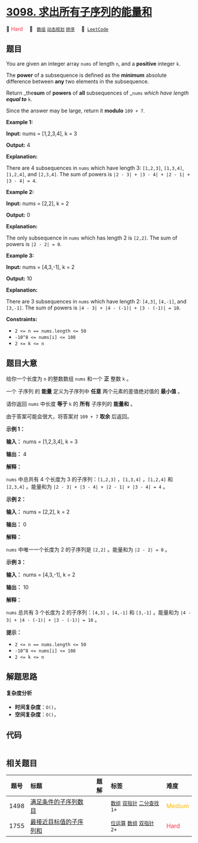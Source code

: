 # [3098. 求出所有子序列的能量和](https://leetcode.com/problems/find-the-sum-of-subsequence-powers)

🔴 <font color=#ff334b>Hard</font>&emsp; 🔖&ensp; [`数组`](/tag/array.md) [`动态规划`](/tag/dynamic-programming.md) [`排序`](/tag/sorting.md)&emsp; 🔗&ensp;[`LeetCode`](https://leetcode.com/problems/find-the-sum-of-subsequence-powers)

## 题目

You are given an integer array `nums` of length `n`, and a **positive**
integer `k`.

The **power** of a subsequence is defined as the **minimum** absolute
difference between **any** two elements in the subsequence.

Return _the**sum** of **powers** of **all** subsequences of _`nums` _which
have length_ **_equal to_** `k`.

Since the answer may be large, return it **modulo** `109 + 7`.



**Example 1:**

**Input:** nums = [1,2,3,4], k = 3

**Output:** 4

**Explanation:**

There are 4 subsequences in `nums` which have length 3: `[1,2,3]`, `[1,3,4]`,
`[1,2,4]`, and `[2,3,4]`. The sum of powers is `|2 - 3| + |3 - 4| + |2 - 1| +
|3 - 4| = 4`.

**Example 2:**

**Input:** nums = [2,2], k = 2

**Output:** 0

**Explanation:**

The only subsequence in `nums` which has length 2 is `[2,2]`. The sum of
powers is `|2 - 2| = 0`.

**Example 3:**

**Input:** nums = [4,3,-1], k = 2

**Output:** 10

**Explanation:**

There are 3 subsequences in `nums` which have length 2: `[4,3]`, `[4,-1]`, and
`[3,-1]`. The sum of powers is `|4 - 3| + |4 - (-1)| + |3 - (-1)| = 10`.



**Constraints:**

  * `2 <= n == nums.length <= 50`
  * `-10^8 <= nums[i] <= 108 `
  * `2 <= k <= n`


## 题目大意

给你一个长度为 `n` 的整数数组 `nums` 和一个 **正**  整数 `k` 。

一个 子序列 的 **能量**  定义为子序列中 **任意**  两个元素的差值绝对值的 **最小值**  。

请你返回 `nums` 中长度 **等于**  `k` 的 **所有**  子序列的 **能量和**  。

由于答案可能会很大，将答案对 `109 + 7` **取余**  后返回。



**示例 1：**

**输入：** nums = [1,2,3,4], k = 3

**输出：** 4

**解释：**

`nums` 中总共有 4 个长度为 3 的子序列：`[1,2,3]` ，`[1,3,4]` ，`[1,2,4]` 和 `[2,3,4]` 。能量和为
`|2 - 3| + |3 - 4| + |2 - 1| + |3 - 4| = 4` 。

**示例 2：**

**输入：** nums = [2,2], k = 2

**输出：** 0

**解释：**

`nums` 中唯一一个长度为 2 的子序列是 `[2,2]` 。能量和为 `|2 - 2| = 0` 。

**示例 3：**

**输入：** nums = [4,3,-1], k = 2

**输出：** 10

**解释：**

`nums` 总共有 3 个长度为 2 的子序列：`[4,3]` ，`[4,-1]` 和 `[3,-1]` 。能量和为 `|4 - 3| + |4 -
(-1)| + |3 - (-1)| = 10` 。



**提示：**

  * `2 <= n == nums.length <= 50`
  * `-10^8 <= nums[i] <= 108 `
  * `2 <= k <= n`


## 解题思路

#### 复杂度分析

- **时间复杂度**：`O()`，
- **空间复杂度**：`O()`，

## 代码

```javascript

```

## 相关题目

<!-- prettier-ignore -->
| 题号 | 标题 | 题解 | 标签 | 难度 |
| :------: | :------ | :------: | :------ | :------ |
| 1498 | [满足条件的子序列数目](https://leetcode.com/problems/number-of-subsequences-that-satisfy-the-given-sum-condition) |  |  [`数组`](/tag/array.md) [`双指针`](/tag/two-pointers.md) [`二分查找`](/tag/binary-search.md) `1+` | <font color=#ffb800>Medium</font> |
| 1755 | [最接近目标值的子序列和](https://leetcode.com/problems/closest-subsequence-sum) |  |  [`位运算`](/tag/bit-manipulation.md) [`数组`](/tag/array.md) [`双指针`](/tag/two-pointers.md) `2+` | <font color=#ff334b>Hard</font> |